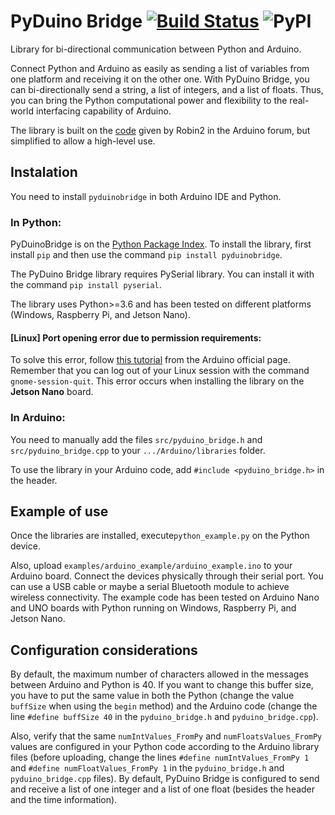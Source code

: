# PyDuino Bridge [![Build Status](https://travis-ci.com/DanielSaromo/PyDuinoBridge.svg?branch=master)](https://travis-ci.com/DanielSaromo/PyDuinoBridge) ![PyPI](https://img.shields.io/pypi/v/pyduinobridge)
Library for bi-directional communication between Python and Arduino.

Connect Python and Arduino as easily as sending a list of variables from one platform and receiving it on the other one. With PyDuino Bridge, you can bi-directionally send a string, a list of integers, and a list of floats. Thus, you can bring the Python computational power and flexibility to the real-world interfacing capability of Arduino.

The library is built on the [code](https://forum.arduino.cc/index.php?topic=566897.0) given by Robin2 in the Arduino forum, but simplified to allow a high-level use.

## Instalation

You need to install `pyduinobridge` in both Arduino IDE and Python.

### In Python:
PyDuinoBridge is on the [Python Package Index](https://pypi.org/project/pyduinobridge/ "PyDuinoBridge page on PyPI").
To install the library, first install `pip` and then use the command `pip install pyduinobridge`.

The PyDuino Bridge library requires PySerial library. You can install it with the command `pip install pyserial`.

The library uses Python>=3.6 and has been tested on different platforms (Windows, Raspberry Pi, and Jetson Nano).

#### \[Linux\] Port opening error due to permission requirements:

To solve this error, follow [this tutorial](https://www.arduino.cc/en/guide/linux#toc6) from the Arduino official page. Remember that you can log out of your Linux session with the command `gnome-session-quit`. This error occurs when installing the library on the **Jetson Nano** board.

### In Arduino:

You need to manually add the files `src/pyduino_bridge.h` and `src/pyduino_bridge.cpp` to your `.../Arduino/libraries` folder.

To use the library in your Arduino code, add `#include <pyduino_bridge.h>` in the header.


## Example of use

Once the libraries are installed, execute`python_example.py` on the Python device.

Also, upload `examples/arduino_example/arduino_example.ino` to your Arduino board. Connect the devices physically through their serial port. You can use a USB cable or maybe a serial Bluetooth module to achieve wireless connectivity. The example code has been tested on Arduino Nano and UNO boards with Python running on Windows, Raspberry Pi, and Jetson Nano.

## Configuration considerations

By default, the maximum number of characters allowed in the messages between Arduino and Python is 40. If you want to change this buffer size, you have to put the same value in both the Python (change the value `buffSize` when using the `begin` method) and the Arduino code (change the line `#define buffSize 40` in the `pyduino_bridge.h` and `pyduino_bridge.cpp`).

Also, verify that the same `numIntValues_FromPy` and `numFloatsValues_FromPy` values are configured in your Python code according to the Arduino library files (before uploading, change the lines `#define numIntValues_FromPy 1` and `#define numFloatValues_FromPy 1` in the `pyduino_bridge.h` and `pyduino_bridge.cpp` files). By default, PyDuino Bridge is configured to send and receive a list of one integer and a list of one float (besides the header and the time information).
